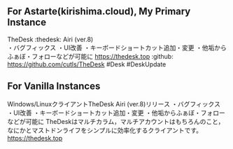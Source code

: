 ## For Astarte(kirishima.cloud), My Primary Instance

TheDesk :thedesk: Airi (ver.8)  
・バグフィックス
・UI改善
・キーボードショートカット追加・変更
・他垢からふぁぼ・フォローなどが可能に
https://thedesk.top
 :github: https://github.com/cutls/TheDesk #Desk #DeskUpdate

 ## For Vanilla Instances

 Windows/LinuxクライアントTheDesk Airi (ver.8)リリース
・バグフィックス
・UI改善
・キーボードショートカット追加・変更
・他垢からふぁぼ・フォローなどが可能に
TheDeskはマルチカラム，マルチアカウントはもちろんのこと，なにかとマストドンライフをシンプルに効率化するクライアントです。
https://thedesk.top